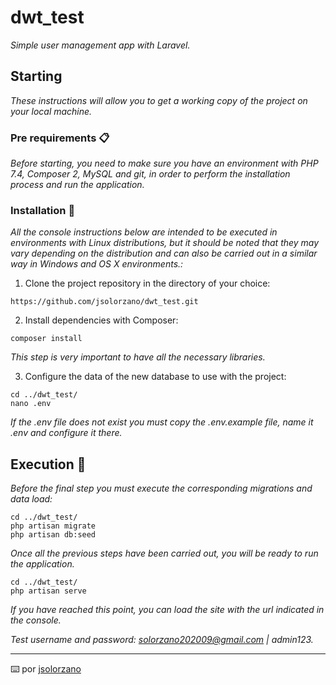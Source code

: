 # dwt_test

_Simple user management app with Laravel._

## Starting

_These instructions will allow you to get a working copy of the project on your local machine._


### Pre requirements 📋

_Before starting, you need to make sure you have an environment with PHP 7.4, Composer 2, MySQL and git, in order to perform the installation process and run the application._


### Installation 🔧

_All the console instructions below are intended to be executed in environments with Linux distributions, but it should be noted that they may vary depending on the distribution and can also be carried out in a similar way in Windows and OS X environments.:_

1. Clone the project repository in the directory of your choice:

```
https://github.com/jsolorzano/dwt_test.git
```

2. Install dependencies with Composer:

```
composer install
```
_This step is very important to have all the necessary libraries._


3. Configure the data of the new database to use with the project:

```
cd ../dwt_test/
nano .env
```
_If the .env file does not exist you must copy the .env.example file, name it .env and configure it there._



## Execution 🚀

_Before the final step you must execute the corresponding migrations and data load:_

```
cd ../dwt_test/
php artisan migrate
php artisan db:seed
```

_Once all the previous steps have been carried out, you will be ready to run the application._

```
cd ../dwt_test/
php artisan serve
```

_If you have reached this point, you can load the site with the url indicated in the console._

_Test username and password: solorzano202009@gmail.com | admin123._



---
⌨️ por [jsolorzano](https://github.com/jsolorzano)
